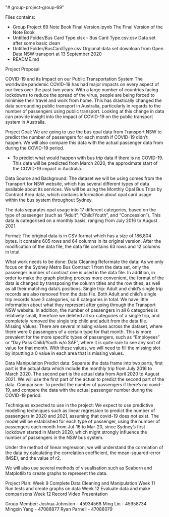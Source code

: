 "# group-project-group-69" 

Files contains:
- Group Project 69 Note Book Final Version.ipynb
    The Final Version of the Note Book   
- Untitled Folder/Bus Card Type.xlsx - Bus Card Type.csv.csv
    Data set after some basic clean
- Untitled Folder/BusCardType.csv
    Orgional data set downloan from Open Data NSW transport at 13 September 2020
- README.md









Project Proposal 

COVID-19 and its Impact on our Public Transportation System
The worldwide pandemic COVID-19 has had major impacts on every aspect of our lives over the past two years. With a large number of countries facing lockdowns to reduce the spread of the virus, people are being forced to minimise their travel and work from home. This has drastically changed the data surrounding public transport in Australia, particularly in regards to the number of passengers using public transport. Looking at this change in data can provide insight into the impact of COVID-19 on the public transport system in Australia.

Project Goal:
We are going to use the bus opal data from Transport NSW to predict the number of passengers for each month if COVID-19 didn’t happen. We will also compare this data with the actual passenger data from during the COVID-19 period. 
-	To predict what would happen with bus trip data if there is no COVID-19. This data will be predicted from March 2020, the approximate start of the COVID-19 impact in Australia.

Data Source and Background:
The dataset we will be using comes from the Transport for NSW website, which has several different types of data available about its services. We will be using the Monthly Opal Bus Trips by Contract Area data, which contains information about opal card usage within the bus system throughout Sydney. 

The data separates opal usage into 17 different categories, based on the type of passenger (such as “Adult”, “Child/Youth”, and “Concession”). This data is categorised on a monthly basis, ranging from July 2016 to August 2021. 

Format:
The original data is in CSV format which has a size of 186,804 bytes. It contains 605 rows and 64 columns in its original version. After the modification of the data file, the data file contains 63 rows and 12 columns in total.

What work needs to be done:
Data Cleaning
Reformate the data: As we only focus on the Sydney Metro Bus Contract 1 from the data set, only the passenger number of contract one is used in the data file. In addition, in order to make the graph plotting process more convenient, the format of the data is changed by transposing the column titles and the row titles, as well as all their matching data’s positions.
Single trip:  Adult and child’s single trip records are also removed from the data file. Both Adult and child’s single trip records have 3 categories, so 6 categories in total.  We have little information about what they represent after going through the Transport NSW website. In addition, the number of passengers in all 6 categories is relatively small, therefore we deleted all six categories of a single trip, and completely removed the single trip child and adult from the data file.
Missing Values: There are several missing values across the dataset, where there were 0 passengers of a certain type for that month. This is more prevalent for the more specific types of passengers, such as “Employees” or “Day Pass Child/Youth w/o SAF”, where it is quite rare to see any sort of value for that month. With these values, we will need to fill the missing slot by inputting a 0 value in each area that is missing values. 
	
Data Manipulation
Predict data: Separate the data frame into two parts, first part is the actual data which include the monthly trip from July 2016 to March 2020.  The second part is the actual data from April 2020 to August 2021. We will use the first part of the actual to predict the second part of the data.
Comparison: To predict the number of passengers if there’s no covid-19,  and compare the data with the actual passenger number during the COVID-19 period. 

Techniques expected to use in the project:
We expect to use predictive modelling techniques such as linear regression to predict the number of passengers in 2020 and 2021, assuming that covid-19 does not exist. The model will be established for each type of passenger, using the number of passengers each month from Jul-16 to Mar-20, since Sydney’s first lockdown started in March 2020, which might strongly influence the number of passengers in the NSW bus system. 

Under the method of linear regression, we will understand the correlation of the data by calculating the correlation coefficient, the mean-squared-error (MSE), and the value of r2.

We will also use several methods of visualisation such as Seaborn and Matplotlib to create graphs to represent the data.

Project Plan:
Week 9 Complete Data Cleaning and Manipulation
Week 11 Run tests and create graphs on data
Week 12 Evaluate data and make comparisons
Week 12 Record Video Presentation

Group Member:
Joshua Johnston - 45934568
Ming Lin - 45958734
Mingxin Yang - 47088877
Ryan Parnell - 47088079
